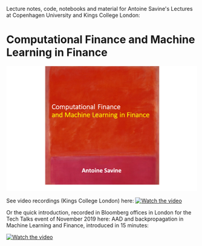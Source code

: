 Lecture notes, code, notebooks and material for Antoine Savine's Lectures at Copenhagen University and Kings College London:

<p align="center">

# Computational Finance and Machine Learning in Finance

![Screenshot](CompFinTitle.png)

See video recordings (Kings College London) here: [![Watch the video](https://i.ytimg.com/vi/YGwKxms-bfU/hqdefault.jpg?sqp=-oaymwEXCNACELwBSFryq4qpAwkIARUAAIhCGAE=&rs=AOn4CLARODj7GGqqcyLcKzAtlAL3ZuRlBg)](https://www.youtube.com/playlist?list=PLBYkl4gMb_IVIxTpbqae80e08kX-Ajy2P)

Or the quick introduction, recorded in Bloomberg offices in London for the Tech Talks event of November 2019 here: AAD and backpropagation in Machine Learning and Finance, introduced in 15 minutes:

[![Watch the video](https://img.youtube.com/vi/IcQkwgPwfm4/maxresdefault.jpg)](https://youtu.be/IcQkwgPwfm4)

</p>
